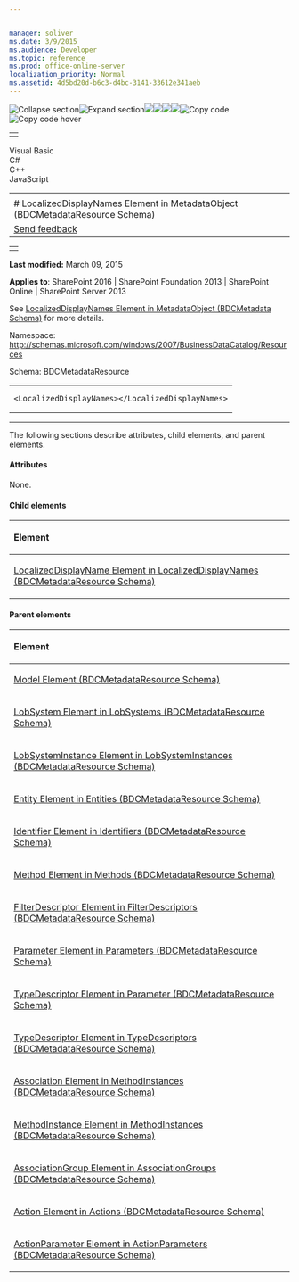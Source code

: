 ```yaml
---


manager: soliver
ms.date: 3/9/2015
ms.audience: Developer
ms.topic: reference
ms.prod: office-online-server
localization_priority: Normal
ms.assetid: 4d5bd20d-b6c3-d4bc-3141-33612e341aeb
---
```


![Collapse
section](../icons/collapse_all.gif "Collapse section")![Expand
section](../icons/expand_all.gif "Expand section")![](../icons/collapse_all.gif)![](../icons/expand_all.gif)![](../icons/dropdown.gif)![](../icons/dropdownHover.gif)![Copy
code](../icons/copycode.gif "Copy code")![Copy code
hover](../icons/copycodeHighlight.gif "Copy code hover")
<table>
<tbody>
<tr class="odd">
<td align="left"></td>
</tr>
</tbody>
</table>

Visual Basic  
C\#  
C++  
JavaScript  

<table>
<tbody>
<tr class="odd">
<td align="left"><span id="runningHeaderText"></span></td>
</tr>
<tr class="even">
<td align="left"># LocalizedDisplayNames Element in MetadataObject (BDCMetadataResource Schema)</td>
</tr>
<tr class="odd">
<td align="left"><span id="headfeedbackarea" class="feedbackhead"><a href="javascript:SubmitFeedback(&#39;docthis@Microsoft.com&#39;,&#39;&#39;,&#39;&#39;,&#39;&#39;,&#39;1.0.18082.1225&#39;,&#39;%0\dThank%20you%20for%20your%20feedback.%20The%20developer%20writing%20teams%20use%20your%20feedback%20to%20improve%20documentation.%20While%20we%20are%20reviewing%20your%20feedback,%20we%20may%20send%20you%20e-mail%20to%20ask%20for%20clarification%20or%20feedback%20on%20a%20solution.%20We%20do%20not%20use%20your%20e-mail%20address%20for%20any%20other%20purpose%20and%20we%20delete%20it%20after%20we%20finish%20our%20review.%0\AFor%20further%20information%20about%20the%20privacy%20policies%20of%20Microsoft,%20please%20see%20http://privacy.microsoft.com/en-us/default.aspx.%0\A%0\d&#39;,&#39;Customer%20feedback&#39;);">Send feedback</a></span></td>
</tr>
</tbody>
</table>

<table>
<colgroup>
<col width="100%" />
</colgroup>
<tbody>
<tr class="odd">
<td align="left"></td>
</tr>
</tbody>
</table>

**Last modified:** March 09, 2015

**Applies to**: SharePoint 2016 | SharePoint Foundation 2013 |
SharePoint Online | SharePoint Server 2013

See <span sdata="link">[LocalizedDisplayNames Element in MetadataObject
(BDCMetadata Schema)](localizeddisplaynames-element-in-metadataobject-bdcmetadata-schema.htm)</span>
for more details.

Namespace:
http://schemas.microsoft.com/windows/2007/BusinessDataCatalog/Resources

Schema: BDCMetadataResource

<span codelanguage="other"></span>
<table>
<colgroup>
<col width="100%" />
</colgroup>
<tbody>
<tr class="odd">
<td align="left"><pre><code>&lt;LocalizedDisplayNames&gt;&lt;/LocalizedDisplayNames&gt;</code></pre></td>
</tr>
</tbody>
</table>


--------------------------------------------------------------------------------------------------------------------------------------------------------------------------------------------------------------------------------------

The following sections describe attributes, child elements, and parent
elements.

#### Attributes

None.

#### Child elements

<table>
<colgroup>
<col width="100%" />
</colgroup>
<thead>
<tr class="header">
<th align="left"><p>Element</p></th>
</tr>
</thead>
<tbody>
<tr class="odd">
<td align="left"><p><span sdata="link"><a href="localizeddisplayname-element-in-localizeddisplaynames-bdcmetadataresource-schema.htm">LocalizedDisplayName Element in LocalizedDisplayNames (BDCMetadataResource Schema)</a></span></p></td>
</tr>
</tbody>
</table>

#### Parent elements

<table>
<colgroup>
<col width="100%" />
</colgroup>
<thead>
<tr class="header">
<th align="left"><p>Element</p></th>
</tr>
</thead>
<tbody>
<tr class="odd">
<td align="left"><p><span sdata="link"><a href="model-element-bdcmetadataresource-schema.htm">Model Element (BDCMetadataResource Schema)</a></span></p></td>
</tr>
<tr class="even">
<td align="left"><p><span sdata="link"><a href="lobsystem-element-in-lobsystems-bdcmetadataresource-schema.htm">LobSystem Element in LobSystems (BDCMetadataResource Schema)</a></span></p></td>
</tr>
<tr class="odd">
<td align="left"><p><span sdata="link"><a href="lobsysteminstance-element-in-lobsysteminstances-bdcmetadataresource-schema.htm">LobSystemInstance Element in LobSystemInstances (BDCMetadataResource Schema)</a></span></p></td>
</tr>
<tr class="even">
<td align="left"><p><span sdata="link"><a href="entity-element-in-entities-bdcmetadataresource-schema.htm">Entity Element in Entities (BDCMetadataResource Schema)</a></span></p></td>
</tr>
<tr class="odd">
<td align="left"><p><span sdata="link"><a href="identifier-element-in-identifiers-bdcmetadataresource-schema.htm">Identifier Element in Identifiers (BDCMetadataResource Schema)</a></span></p></td>
</tr>
<tr class="even">
<td align="left"><p><span sdata="link"><a href="method-element-in-methods-bdcmetadataresource-schema.htm">Method Element in Methods (BDCMetadataResource Schema)</a></span></p></td>
</tr>
<tr class="odd">
<td align="left"><p><span sdata="link"><a href="filterdescriptor-element-in-filterdescriptors-bdcmetadataresource-schema.htm">FilterDescriptor Element in FilterDescriptors (BDCMetadataResource Schema)</a></span></p></td>
</tr>
<tr class="even">
<td align="left"><p><span sdata="link"><a href="parameter-element-in-parameters-bdcmetadataresource-schema.htm">Parameter Element in Parameters (BDCMetadataResource Schema)</a></span></p></td>
</tr>
<tr class="odd">
<td align="left"><p><span sdata="link"><a href="typedescriptor-element-in-parameter-bdcmetadataresource-schema.htm">TypeDescriptor Element in Parameter (BDCMetadataResource Schema)</a></span></p></td>
</tr>
<tr class="even">
<td align="left"><p><span sdata="link"><a href="typedescriptor-element-in-typedescriptors-bdcmetadataresource-schema.htm">TypeDescriptor Element in TypeDescriptors (BDCMetadataResource Schema)</a></span></p></td>
</tr>
<tr class="odd">
<td align="left"><p><span sdata="link"><a href="association-element-in-methodinstances-bdcmetadataresource-schema.htm">Association Element in MethodInstances (BDCMetadataResource Schema)</a></span></p></td>
</tr>
<tr class="even">
<td align="left"><p><span sdata="link"><a href="methodinstance-element-in-methodinstances-bdcmetadataresource-schema.htm">MethodInstance Element in MethodInstances (BDCMetadataResource Schema)</a></span></p></td>
</tr>
<tr class="odd">
<td align="left"><p><span sdata="link"><a href="associationgroup-element-in-associationgroups-bdcmetadataresource-schema.htm">AssociationGroup Element in AssociationGroups (BDCMetadataResource Schema)</a></span></p></td>
</tr>
<tr class="even">
<td align="left"><p><span sdata="link"><a href="action-element-in-actions-bdcmetadataresource-schema.htm">Action Element in Actions (BDCMetadataResource Schema)</a></span></p></td>
</tr>
<tr class="odd">
<td align="left"><p><span sdata="link"><a href="actionparameter-element-in-actionparameters-bdcmetadataresource-schema.htm">ActionParameter Element in ActionParameters (BDCMetadataResource Schema)</a></span></p></td>
</tr>
</tbody>
</table>








